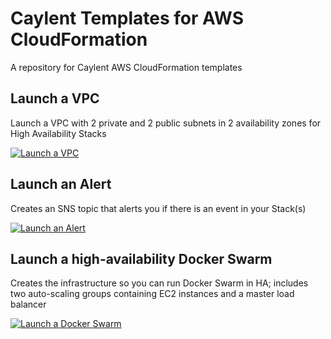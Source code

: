 # Caylent Templates for AWS CloudFormation

A repository for Caylent AWS CloudFormation templates

## Launch a VPC
Launch a VPC with 2 private and 2 public subnets in 2 availability zones for High Availability Stacks

[![Launch a VPC](https://s3.amazonaws.com/cloudformation-examples/cloudformation-launch-stack.png)](https://console.aws.amazon.com/cloudformation/home?region=us-east-1#/stacks/new?stackName=Caylent-HA-VPC-2azs&templateURL=https://s3.amazonaws.com/cf-templates-xn0xe15cpz0d-us-east-1/ha-vpc-2azs.template.yaml)

## Launch an Alert
Creates an SNS topic that alerts you if there is an event in your Stack(s)

[![Launch an Alert](https://s3.amazonaws.com/cloudformation-examples/cloudformation-launch-stack.png)](https://console.aws.amazon.com/cloudformation/home?region=us-east-1#/stacks/new?stackName=Caylent-Alert&templateURL=https://s3.amazonaws.com/cf-templates-xn0xe15cpz0d-us-east-1/alert.yaml)

## Launch a high-availability Docker Swarm
Creates the infrastructure so you can run Docker Swarm in HA; includes two auto-scaling groups containing EC2 instances and a master load balancer

[![Launch a Docker Swarm](https://s3.amazonaws.com/cloudformation-examples/cloudformation-launch-stack.png)](https://console.aws.amazon.com/cloudformation/home?region=us-east-1#/stacks/new?stackName=Caylent-Docker-Swarm&templateURL=https://s3.amazonaws.com/cf-templates-xn0xe15cpz0d-us-east-1/ha-docker-stack.template.yaml)
